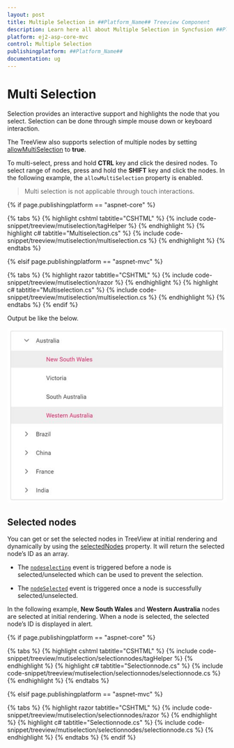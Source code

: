```yaml
---
layout: post
title: Multiple Selection in ##Platform_Name## Treeview Component
description: Learn here all about Multiple Selection in Syncfusion ##Platform_Name## Treeview component and more.
platform: ej2-asp-core-mvc
control: Multiple Selection
publishingplatform: ##Platform_Name##
documentation: ug
---
```



# Multi Selection

Selection provides an interactive support and highlights the node that you select. Selection can be done through simple mouse down or keyboard interaction.

The TreeView also supports selection of multiple nodes by setting [allowMultiSelection](https://help.syncfusion.com/cr/aspnetcore-js2/Syncfusion.EJ2~Syncfusion.EJ2.Navigations.TreeView~AllowMultiSelection.html) to **true**.

To multi-select, press and hold **CTRL** key and click the desired nodes. To select range of nodes, press and hold the **SHIFT** key and click the nodes.
In the following example, the `allowMultiSelection` property is enabled.

> Multi selection is not applicable through touch interactions.

{% if page.publishingplatform == "aspnet-core" %}

{% tabs %}
{% highlight cshtml tabtitle="CSHTML" %}
{% include code-snippet/treeview/mutiselection/tagHelper %}
{% endhighlight %}
{% highlight c# tabtitle="Multiselection.cs" %}
{% include code-snippet/treeview/mutiselection/multiselection.cs %}
{% endhighlight %}
{% endtabs %}

{% elsif page.publishingplatform == "aspnet-mvc" %}

{% tabs %}
{% highlight razor tabtitle="CSHTML" %}
{% include code-snippet/treeview/mutiselection/razor %}
{% endhighlight %}
{% highlight c# tabtitle="Multiselection.cs" %}
{% include code-snippet/treeview/mutiselection/multiselection.cs %}
{% endhighlight %}
{% endtabs %}
{% endif %}



Output be like the below.

![TreeView Sample](./images/multiselect.PNG)

## Selected nodes

You can get or set the selected nodes in TreeView at initial rendering and dynamically by using the [selectedNodes](https://help.syncfusion.com/cr/aspnetcore-js2/Syncfusion.EJ2~Syncfusion.EJ2.Navigations.TreeView~SelectedNodes.html) property. It will return the selected node’s ID as an array.

* The [`nodeselecting`](https://help.syncfusion.com/cr/aspnetcore-js2/Syncfusion.EJ2~Syncfusion.EJ2.Navigations.TreeView~NodeSelecting.html) event is triggered before a node is selected/unselected which can be used to prevent the selection.

* The [`nodeSelected`](https://help.syncfusion.com/cr/aspnetcore-js2/Syncfusion.EJ2~Syncfusion.EJ2.Navigations.TreeView~NodeSelected.html) event is triggered once a node is successfully selected/unselected.

In the following example, **New South Wales** and **Western Australia** nodes are selected at initial rendering. When a node is selected, the selected node’s ID is displayed in alert.

{% if page.publishingplatform == "aspnet-core" %}

{% tabs %}
{% highlight cshtml tabtitle="CSHTML" %}
{% include code-snippet/treeview/mutiselection/selectionnodes/tagHelper %}
{% endhighlight %}
{% highlight c# tabtitle="Selectionnode.cs" %}
{% include code-snippet/treeview/mutiselection/selectionnodes/selectionnode.cs %}
{% endhighlight %}
{% endtabs %}

{% elsif page.publishingplatform == "aspnet-mvc" %}

{% tabs %}
{% highlight razor tabtitle="CSHTML" %}
{% include code-snippet/treeview/mutiselection/selectionnodes/razor %}
{% endhighlight %}
{% highlight c# tabtitle="Selectionnode.cs" %}
{% include code-snippet/treeview/mutiselection/selectionnodes/selectionnode.cs %}
{% endhighlight %}
{% endtabs %}
{% endif %}


